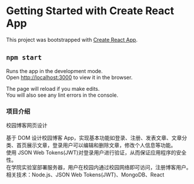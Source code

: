 # Getting Started with Create React App

This project was bootstrapped with [Create React App](https://github.com/facebook/create-react-app).


## `npm start`

Runs the app in the development mode.\
Open [http://localhost:3000](http://localhost:3000) to view it in the browser.

The page will reload if you make edits.\
You will also see any lint errors in the console.

### 项目介绍

校园博客网页设计 
 
基于 DOM 设计校园博客 App，实现基本功能如登录、注册、发表文章、文章分类、首页展示文章，登录用户可以编辑和删除文章，修改个人信息等功能。    
使用 JSON Web Tokens(JWT)对登录用户进行验证，从而保证应用程序的安全性。  
在学院实验室部署服务器，用户在校园内通过校园网络即可访问，注册博客用户。  
相关技术：Node.js、JSON Web Tokens(JWT)、MongoDB、React  

